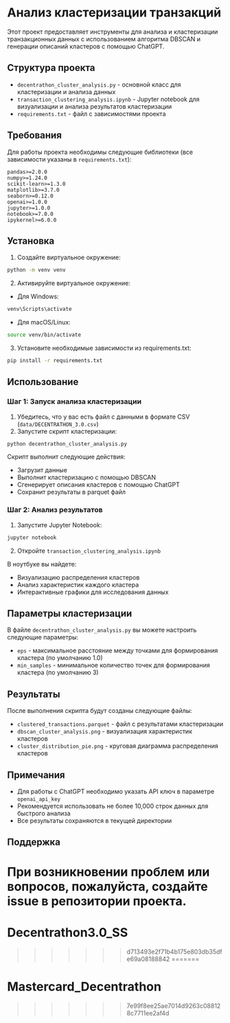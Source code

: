 

# Анализ кластеризации транзакций

Этот проект предоставляет инструменты для анализа и кластеризации транзакционных данных с использованием алгоритма DBSCAN и генерации описаний кластеров с помощью ChatGPT.

## Структура проекта

- `decentrathon_cluster_analysis.py` - основной класс для кластеризации и анализа данных
- `transaction_clustering_analysis.ipynb` - Jupyter notebook для визуализации и анализа результатов кластеризации
- `requirements.txt` - файл с зависимостями проекта

## Требования

Для работы проекта необходимы следующие библиотеки (все зависимости указаны в `requirements.txt`):
```
pandas>=2.0.0
numpy>=1.24.0
scikit-learn>=1.3.0
matplotlib>=3.7.0
seaborn>=0.12.0
openai>=1.0.0
jupyter>=1.0.0
notebook>=7.0.0
ipykernel>=6.0.0
```

## Установка

1. Создайте виртуальное окружение:
```bash
python -m venv venv
```

2. Активируйте виртуальное окружение:
- Для Windows:
```bash
venv\Scripts\activate
```
- Для macOS/Linux:
```bash
source venv/bin/activate
```

3. Установите необходимые зависимости из requirements.txt:
```bash
pip install -r requirements.txt
```

## Использование

### Шаг 1: Запуск анализа кластеризации

1. Убедитесь, что у вас есть файл с данными в формате CSV (`data/DECENTRATHON_3.0.csv`)
2. Запустите скрипт кластеризации:
```bash
python decentrathon_cluster_analysis.py
```

Скрипт выполнит следующие действия:
- Загрузит данные
- Выполнит кластеризацию с помощью DBSCAN
- Сгенерирует описания кластеров с помощью ChatGPT
- Сохранит результаты в parquet файл

### Шаг 2: Анализ результатов

1. Запустите Jupyter Notebook:
```bash
jupyter notebook
```

2. Откройте `transaction_clustering_analysis.ipynb`

В ноутбуке вы найдете:
- Визуализацию распределения кластеров
- Анализ характеристик каждого кластера
- Интерактивные графики для исследования данных

## Параметры кластеризации

В файле `decentrathon_cluster_analysis.py` вы можете настроить следующие параметры:
- `eps` - максимальное расстояние между точками для формирования кластера (по умолчанию 1.0)
- `min_samples` - минимальное количество точек для формирования кластера (по умолчанию 3)

## Результаты

После выполнения скрипта будут созданы следующие файлы:
- `clustered_transactions.parquet` - файл с результатами кластеризации
- `dbscan_cluster_analysis.png` - визуализация характеристик кластеров
- `cluster_distribution_pie.png` - круговая диаграмма распределения кластеров

## Примечания

- Для работы с ChatGPT необходимо указать API ключ в параметре `openai_api_key`
- Рекомендуется использовать не более 10,000 строк данных для быстрого анализа
- Все результаты сохраняются в текущей директории

## Поддержка

При возникновении проблем или вопросов, пожалуйста, создайте issue в репозитории проекта. 
=======
# Decentrathon3.0_SS
>>>>>>> d713493e2f71b4b175e803db35dfe69a08188842
=======
# Mastercard_Decentrathon
>>>>>>> 7e99f8ee25ae7014d9263c088128c7711ee2af4d
